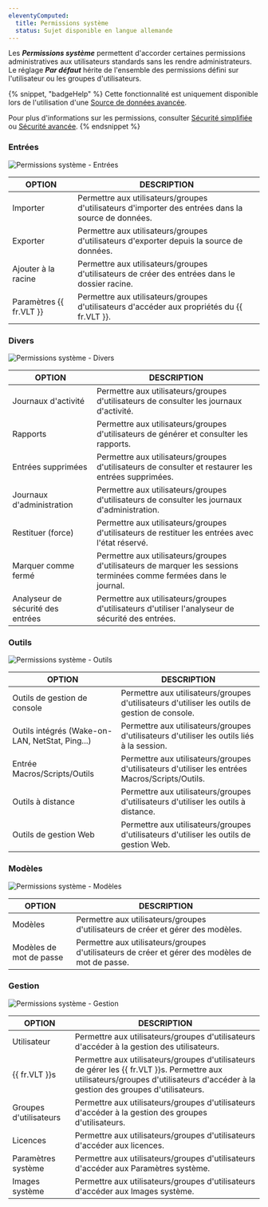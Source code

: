 ```yaml
---
eleventyComputed:
  title: Permissions système
  status: Sujet disponible en langue allemande
---
```

Les ***Permissions système*** permettent d'accorder certaines permissions administratives aux utilisateurs standards sans les rendre administrateurs. Le réglage ***Par défaut*** hérite de l'ensemble des permissions défini sur l'utilisateur ou les groupes d'utilisateurs.

{% snippet, "badgeHelp" %}
Cette fonctionnalité est uniquement disponible lors de l'utilisation d'une [Source de données avancée](/rdm/windows/data-sources/data-sources-types/advanced-data-sources/).

Pour plus d'informations sur les permissions, consulter [Sécurité simplifiée](/rdm/windows/user-groups-based-access-control/scenarios/simplified-security/) ou [Sécurité avancée](/rdm/windows/user-groups-based-access-control/scenarios/advanced-security/).
{% endsnippet %}

### Entrées
![Permissions système - Entrées](https://cdnweb.devolutions.net/docs/docs_en_rdm_windows_RDMWin6158.png)

| OPTION             | DESCRIPTION                                           |
|--------------------|-------------------------------------------------------|
| Importer             | Permettre aux utilisateurs/groupes d'utilisateurs d'importer des entrées dans la source de données. |
| Exporter             | Permettre aux utilisateurs/groupes d'utilisateurs d'exporter depuis la source de données. |
| Ajouter à la racine        | Permettre aux utilisateurs/groupes d'utilisateurs de créer des entrées dans le dossier racine. |
| Paramètres {{ fr.VLT }} | Permettre aux utilisateurs/groupes d'utilisateurs d'accéder aux propriétés du {{ fr.VLT }}. |

### Divers

![Permissions système - Divers](https://cdnweb.devolutions.net/docs/docs_en_rdm_windows_RDMWin6155.png)

| OPTION                  | DESCRIPTION                                                               |
|-------------------------|---------------------------------------------------------------------------|
| Journaux d'activité           | Permettre aux utilisateurs/groupes d'utilisateurs de consulter les journaux d'activité.                        |
| Rapports                 | Permettre aux utilisateurs/groupes d'utilisateurs de générer et consulter les rapports.                     |
| Entrées supprimées         | Permettre aux utilisateurs/groupes d'utilisateurs de consulter et restaurer les entrées supprimées.              |
| Journaux d'administration     | Permettre aux utilisateurs/groupes d'utilisateurs de consulter les journaux d'administration.                  |
| Restituer (force)        | Permettre aux utilisateurs/groupes d'utilisateurs de restituer les entrées avec l'état réservé.   |
| Marquer comme fermé          | Permettre aux utilisateurs/groupes d'utilisateurs de marquer les sessions terminées comme fermées dans le journal. |
| Analyseur de sécurité des entrées | Permettre aux utilisateurs/groupes d'utilisateurs d'utiliser l'analyseur de sécurité des entrées.               |

### Outils

![Permissions système - Outils](https://cdnweb.devolutions.net/docs/docs_en_rdm_windows_RDMWin6156.png)

| OPTION                        | DESCRIPTION                                                  |
|-------------------------------|--------------------------------------------------------------|
| Outils de gestion de console      | Permettre aux utilisateurs/groupes d'utilisateurs d'utiliser les outils de gestion de console.     |
| Outils intégrés (Wake-on-LAN, NetStat, Ping...) | Permettre aux utilisateurs/groupes d'utilisateurs d'utiliser les outils liés à la session. |
| Entrée Macros/Scripts/Outils    | Permettre aux utilisateurs/groupes d'utilisateurs d'utiliser les entrées Macros/Scripts/Outils. |
| Outils à distance                  | Permettre aux utilisateurs/groupes d'utilisateurs d'utiliser les outils à distance.                 |
| Outils de gestion Web          | Permettre aux utilisateurs/groupes d'utilisateurs d'utiliser les outils de gestion Web.         |


### Modèles

![Permissions système - Modèles](https://cdnweb.devolutions.net/docs/docs_en_rdm_windows_RDMWin6157.png)

| OPTION            | DESCRIPTION                                            |
|-------------------|--------------------------------------------------------|
| Modèles         | Permettre aux utilisateurs/groupes d'utilisateurs de créer et gérer des modèles.|
| Modèles de mot de passe| Permettre aux utilisateurs/groupes d'utilisateurs de créer et gérer des modèles de mot de passe. |

### Gestion

![Permissions système - Gestion](https://cdnweb.devolutions.net/docs/docs_en_rdm_windows_RDMWin6153.png)

| OPTION          | DESCRIPTION                                                                                                 |
|-----------------|-------------------------------------------------------------------------------------------------------------|
| Utilisateur            | Permettre aux utilisateurs/groupes d'utilisateurs d'accéder à la gestion des utilisateurs.                                                      |
| {{ fr.VLT }}s   | Permettre aux utilisateurs/groupes d'utilisateurs de gérer les {{ fr.VLT }}s. Permettre aux utilisateurs/groupes d'utilisateurs d'accéder à la gestion des groupes d'utilisateurs. |
| Groupes d'utilisateurs     | Permettre aux utilisateurs/groupes d'utilisateurs d'accéder à la gestion des groupes d'utilisateurs.                                               |
| Licences        | Permettre aux utilisateurs/groupes d'utilisateurs d'accéder aux licences.                                                                 |
| Paramètres système| Permettre aux utilisateurs/groupes d'utilisateurs d'accéder aux Paramètres système.                                                      |
| Images système   | Permettre aux utilisateurs/groupes d'utilisateurs d'accéder aux Images système.                                                        |
